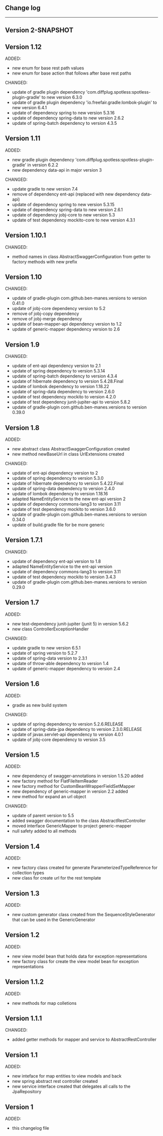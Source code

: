 ## Change log
----------------------

Version 2-SNAPSHOT
-------------



Version 1.12
-------------

ADDED:

- new enum for base rest path values
- new enum for base action that follows after base rest paths

CHANGED:

- update of gradle plugin dependency 'com.diffplug.spotless:spotless-plugin-gradle' to new version 6.3.0
- update of gradle plugin dependency 'io.freefair.gradle:lombok-plugin' to new version 6.4.1
- update of dependency spring to new version 5.3.16
- update of dependency spring-data to new version 2.6.2
- update of spring-batch dependency to version 4.3.5

Version 1.11
-------------

ADDED:

- new gradle plugin dependency 'com.diffplug.spotless:spotless-plugin-gradle' in version 6.2.2
- new dependency data-api in major version 3

CHANGED:

- update gradle to new version 7.4
- remove of dependency ent-api (replaced with new dependency data-api)
- update of dependency spring to new version 5.3.15
- update of dependency spring-data to new version 2.6.1
- update of dependency jobj-core to new version 5.3
- update of test dependency mockito-core to new version 4.3.1

Version 1.10.1
-------------

CHANGED:

- method names in class AbstractSwaggerConfiguration from getter to factory methods with new prefix

Version 1.10
-------------

CHANGED:

- update of gradle-plugin com.github.ben-manes.versions to version 0.41.0
- update of jobj-core dependency version to 5.2
- remove of jobj-copy dependency
- remove of jobj-merge dependency
- update of bean-mapper-api dependency version to 1.2
- update of generic-mapper dependency version to 2.6

Version 1.9
-------------

CHANGED:

- update of ent-api dependency version to 2.1
- update of spring dependency to version 5.3.14
- update of spring-batch dependency to version 4.3.4
- update of hibernate dependency to version 5.4.28.Final
- update of lombok dependency to version 1.18.22
- update of spring-data dependency to version 2.6.0
- update of test dependency mockito to version 4.2.0
- update of test dependency junit-jupiter-api to version 5.8.2
- update of gradle-plugin com.github.ben-manes.versions to version 0.39.0

Version 1.8
-------------

ADDED:

- new abstract class AbstractSwaggerConfiguration created
- new method newBaseUrl in class UrlExtensions created

CHANGED:

- update of ent-api dependency version to 2
- update of spring dependency to version 5.3.0
- update of hibernate dependency to version 5.4.22.Final
- update of spring-data dependency to version 2.4.0
- update of lombok dependency to version 1.18.16
- adapted NameEntityService to the new ent-api version 2
- update of dependency commons-lang3 to version 3.11
- update of test dependency mockito to version 3.6.0
- update of gradle-plugin com.github.ben-manes.versions to version 0.34.0
- update of build.gradle file for be more generic

Version 1.7.1
-------------

CHANGED:

- update of dependency ent-api version to 1.8
- adapted NameEntityService to the ent-api version
- update of dependency commons-lang3 to version 3.11
- update of test dependency mockito to version 3.4.3
- update of gradle-plugin com.github.ben-manes.versions to version 0.29.0

Version 1.7
-------------

ADDED:

- new test-dependency junit-jupiter (junit 5) in version 5.6.2
- new class ControllerExceptionHandler

CHANGED:

- update gradle to new version 6.5.1
- update of spring version to 5.2.7
- update of spring-data version to 2.3.1
- update of throw-able dependency to version 1.4
- update of generic-mapper dependency to version 2.4

Version 1.6
-------------

ADDED:

- gradle as new build system

CHANGED:

- update of spring dependency to version 5.2.6.RELEASE
- update of spring-data-jpa dependency to version 2.3.0.RELEASE
- update of javax.servlet-api dependency to version 4.0.1
- update of jobj-core dependency to version 3.5

Version 1.5
-------------

ADDED:

- new dependency of swagger-annotations in version 1.5.20 added
- new factory method for FlatFileItemReader
- new factory method for CustomBeanWrapperFieldSetMapper
- new dependency of generic-mapper in version 2.2 added
- new method for expand an url object

CHANGED:

- update of parent version to 5.5
- added swagger documentation to the class AbstractRestController
- moved interface GenericMapper to project generic-mapper
- null safety added to all methods

Version 1.4
-------------

ADDED:

- new factory class created for generate ParameterizedTypeReference for collection types
- new class for create url for the rest template

Version 1.3
-------------

ADDED:

- new custom generator class created from the SequenceStyleGenerator that can be used in the GenericGenerator

Version 1.2
-------------

ADDED:

- new view model bean that holds data for exception representations
- new factory class for create the view model bean for exception representations

Version 1.1.2
-------------

ADDED:

- new methods for map colletions

Version 1.1.1
-------------

CHANGED:

- added getter methods for mapper and service to AbstractRestController

Version 1.1
-------------

ADDED:

- new inteface for map entities to view models and back
- new spring abstract rest controller created
- new service interface created that delegates all calls to the JpaRepository

Version 1
-------------

ADDED:

- this changelog file
